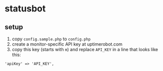 statusbot
=========

## setup

1. copy `config.sample.php` to `config.php`
2. create a monitor-specific API key at uptimerobot.com
3. copy this key (starts with `m`) and replace `API_KEY` in a line that looks like this:
  ```
  'apiKey' => 'API_KEY',
  ```

